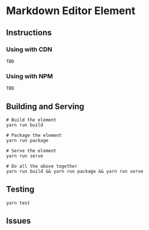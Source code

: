 # Markdown Editor Element

## Instructions

### Using with CDN

```
TBD
```

### Using with NPM

```
TBD
```

## Building and Serving

```
# Build the element
yarn run build

# Package the element 
yarn run package

# Serve the element
yarn run serve

# Do all the above together
yarn run build && yarn run package && yarn run serve
```

## Testing

```
yarn test
```

## Issues

